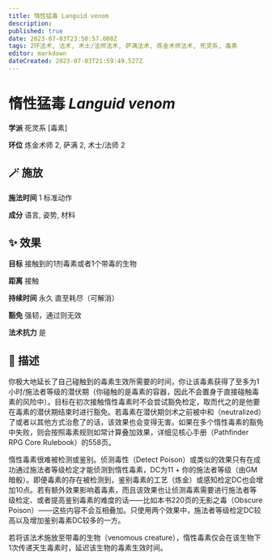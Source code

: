 ```yaml
---
title: 惰性猛毒 Languid venom
description: 
published: true
date: 2023-07-03T23:50:57.008Z
tags: 2环法术, 法术, 术士/法师法术, 萨满法术, 炼金术师法术, 死灵系, 毒素
editor: markdown
dateCreated: 2023-07-03T21:59:49.527Z
---
```


# **惰性猛毒** *Languid venom*

**学派** 死灵系 \[毒素\] 

**环位** 炼金术师 2, 萨满 2, 术士/法师 2

## 🪄 施放

**施法时间** 1 标准动作

**成分** 语言, 姿势, 材料

## ✨ 效果 

**目标** 接触到的1剂毒素或者1个带毒的生物 

**距离** 接触  

**持续时间** 永久 直至耗尽（可解消） 

**豁免** 强韧，通过则无效

**法术抗力** 是

## 📖 描述

你极大地延长了自己碰触到的毒素生效所需要的时间，你让该毒素获得了至多为1小时/施法者等级的潜伏期（你碰触的是毒素的容器，因此不会置身于直接碰触毒素的风险中）。目标在初次接触惰性毒素时不会尝试豁免检定，取而代之的是他要在毒素的潜伏期结束时进行豁免。若毒素在潜伏期剑术之前被中和（neutralized）了或者以其他方式治愈了的话，该效果也会变得无害。如果在多个惰性毒素的豁免中失败，则会按照毒素规则如常计算叠加效果，详细见核心手册（Pathfinder RPG Core Rulebook）的558页。

惰性毒素很难被检测或鉴别。侦测毒性（Detect Poison）或类似的效果只有在成功通过施法者等级检定才能侦测到惰性毒素，DC为11 + 你的施法者等级（由GM暗骰）。即便毒素的存在被检测到，鉴别毒素的工艺（炼金）或感知检定DC也会增加10点。若有额外效果影响着毒素，而且该效果也让侦测毒素需要进行施法者等级检定、或者提高鉴别毒素的难度的话——比如本书220页的无影之毒（Obscure Poison）——这些内容不会互相叠加。只使用两个效果中，施法者等级检定DC较高以及增加鉴别毒素DC较多的一方。

若将该法术施放至带毒的生物（venomous creature），惰性毒素仅会在该生物下1次传递天生毒素时，延迟该生物的毒素生效时间。
    